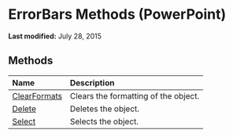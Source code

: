 
# ErrorBars Methods (PowerPoint)

 **Last modified:** July 28, 2015


## Methods



|**Name**|**Description**|
|:-----|:-----|
| [ClearFormats](29b98847-5865-b143-7bc6-63966be73ca6.md)|Clears the formatting of the object.|
| [Delete](0bc05b47-84fb-0f5c-ae78-e74485671223.md)|Deletes the object.|
| [Select](846287e5-0f2a-3cb1-1272-6afb5cebb0c5.md)|Selects the object.|
